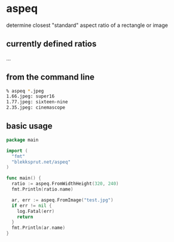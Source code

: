 # aspeq

determine closest "standard" aspect ratio of a rectangle or image

## currently defined ratios

...

## from the command line

```sh
% aspeq *.jpeg
1.66.jpeg: super16
1.77.jpeg: sixteen-nine
2.35.jpeg: cinemascope
```

## basic usage

```go
package main

import (
  "fmt"
  "blekksprut.net/aspeq"
)

func main() {
  ratio := aspeq.FromWidthHeight(320, 240)
  fmt.Println(ratio.name)

  ar, err := aspeq.FromImage("test.jpg")
  if err != nil {
    log.Fatal(err)
    return
  }
  fmt.Println(ar.name)
}
```

